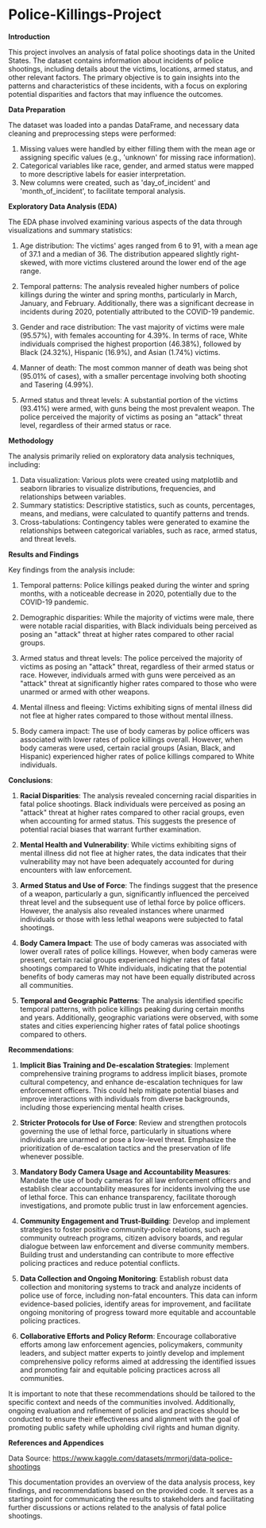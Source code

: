 # Police-Killings-Project
**Introduction**

This project involves an analysis of fatal police shootings data in the United States. The dataset contains information about incidents of police shootings, including details about the victims, locations, armed status, and other relevant factors. The primary objective is to gain insights into the patterns and characteristics of these incidents, with a focus on exploring potential disparities and factors that may influence the outcomes.

**Data Preparation**

The dataset was loaded into a pandas DataFrame, and necessary data cleaning and preprocessing steps were performed:

1. Missing values were handled by either filling them with the mean age or assigning specific values (e.g., 'unknown' for missing race information).
2. Categorical variables like race, gender, and armed status were mapped to more descriptive labels for easier interpretation.
3. New columns were created, such as 'day_of_incident' and 'month_of_incident', to facilitate temporal analysis.

**Exploratory Data Analysis (EDA)**

The EDA phase involved examining various aspects of the data through visualizations and summary statistics:

1. Age distribution: The victims' ages ranged from 6 to 91, with a mean age of 37.1 and a median of 36. The distribution appeared slightly right-skewed, with more victims clustered around the lower end of the age range.

2. Temporal patterns: The analysis revealed higher numbers of police killings during the winter and spring months, particularly in March, January, and February. Additionally, there was a significant decrease in incidents during 2020, potentially attributed to the COVID-19 pandemic.

3. Gender and race distribution: The vast majority of victims were male (95.57%), with females accounting for 4.39%. In terms of race, White individuals comprised the highest proportion (46.38%), followed by Black (24.32%), Hispanic (16.9%), and Asian (1.74%) victims.

4. Manner of death: The most common manner of death was being shot (95.01% of cases), with a smaller percentage involving both shooting and Tasering (4.99%).

5. Armed status and threat levels: A substantial portion of the victims (93.41%) were armed, with guns being the most prevalent weapon. The police perceived the majority of victims as posing an "attack" threat level, regardless of their armed status or race.

**Methodology**

The analysis primarily relied on exploratory data analysis techniques, including:

1. Data visualization: Various plots were created using matplotlib and seaborn libraries to visualize distributions, frequencies, and relationships between variables.
2. Summary statistics: Descriptive statistics, such as counts, percentages, means, and medians, were calculated to quantify patterns and trends.
3. Cross-tabulations: Contingency tables were generated to examine the relationships between categorical variables, such as race, armed status, and threat levels.

**Results and Findings**

Key findings from the analysis include:

1. Temporal patterns: Police killings peaked during the winter and spring months, with a noticeable decrease in 2020, potentially due to the COVID-19 pandemic.

2. Demographic disparities: While the majority of victims were male, there were notable racial disparities, with Black individuals being perceived as posing an "attack" threat at higher rates compared to other racial groups.

3. Armed status and threat levels: The police perceived the majority of victims as posing an "attack" threat, regardless of their armed status or race. However, individuals armed with guns were perceived as an "attack" threat at significantly higher rates compared to those who were unarmed or armed with other weapons.

4. Mental illness and fleeing: Victims exhibiting signs of mental illness did not flee at higher rates compared to those without mental illness.

5. Body camera impact: The use of body cameras by police officers was associated with lower rates of police killings overall. However, when body cameras were used, certain racial groups (Asian, Black, and Hispanic) experienced higher rates of police killings compared to White individuals.

**Conclusions**:

1. **Racial Disparities**: The analysis revealed concerning racial disparities in fatal police shootings. Black individuals were perceived as posing an "attack" threat at higher rates compared to other racial groups, even when accounting for armed status. This suggests the presence of potential racial biases that warrant further examination.

2. **Mental Health and Vulnerability**: While victims exhibiting signs of mental illness did not flee at higher rates, the data indicates that their vulnerability may not have been adequately accounted for during encounters with law enforcement.

3. **Armed Status and Use of Force**: The findings suggest that the presence of a weapon, particularly a gun, significantly influenced the perceived threat level and the subsequent use of lethal force by police officers. However, the analysis also revealed instances where unarmed individuals or those with less lethal weapons were subjected to fatal shootings.

4. **Body Camera Impact**: The use of body cameras was associated with lower overall rates of police killings. However, when body cameras were present, certain racial groups experienced higher rates of fatal shootings compared to White individuals, indicating that the potential benefits of body cameras may not have been equally distributed across all communities.

5. **Temporal and Geographic Patterns**: The analysis identified specific temporal patterns, with police killings peaking during certain months and years. Additionally, geographic variations were observed, with some states and cities experiencing higher rates of fatal police shootings compared to others.

**Recommendations**:

1. **Implicit Bias Training and De-escalation Strategies**: Implement comprehensive training programs to address implicit biases, promote cultural competency, and enhance de-escalation techniques for law enforcement officers. This could help mitigate potential biases and improve interactions with individuals from diverse backgrounds, including those experiencing mental health crises.

2. **Stricter Protocols for Use of Force**: Review and strengthen protocols governing the use of lethal force, particularly in situations where individuals are unarmed or pose a low-level threat. Emphasize the prioritization of de-escalation tactics and the preservation of life whenever possible.

3. **Mandatory Body Camera Usage and Accountability Measures**: Mandate the use of body cameras for all law enforcement officers and establish clear accountability measures for incidents involving the use of lethal force. This can enhance transparency, facilitate thorough investigations, and promote public trust in law enforcement agencies.

4. **Community Engagement and Trust-Building**: Develop and implement strategies to foster positive community-police relations, such as community outreach programs, citizen advisory boards, and regular dialogue between law enforcement and diverse community members. Building trust and understanding can contribute to more effective policing practices and reduce potential conflicts.

5. **Data Collection and Ongoing Monitoring**: Establish robust data collection and monitoring systems to track and analyze incidents of police use of force, including non-fatal encounters. This data can inform evidence-based policies, identify areas for improvement, and facilitate ongoing monitoring of progress toward more equitable and accountable policing practices.

6. **Collaborative Efforts and Policy Reform**: Encourage collaborative efforts among law enforcement agencies, policymakers, community leaders, and subject matter experts to jointly develop and implement comprehensive policy reforms aimed at addressing the identified issues and promoting fair and equitable policing practices across all communities.

It is important to note that these recommendations should be tailored to the specific context and needs of the communities involved. Additionally, ongoing evaluation and refinement of policies and practices should be conducted to ensure their effectiveness and alignment with the goal of promoting public safety while upholding civil rights and human dignity.

**References and Appendices**

Data Source: https://www.kaggle.com/datasets/mrmorj/data-police-shootings

This documentation provides an overview of the data analysis process, key findings, and recommendations based on the provided code. It serves as a starting point for communicating the results to stakeholders and facilitating further discussions or actions related to the analysis of fatal police shootings.
